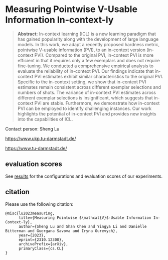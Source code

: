 # Measuring Pointwise V-Usable Information In-context-ly

> **Abstract:** In-context learning (ICL) is a new learning paradigm that has gained popularity along with the development of large language models. In this work, we adapt a recently proposed hardness metric, pointwise V-usable information (PVI), to an in-context version (in-context PVI). Compared to the original PVI, in-context PVI is more efficient in that it requires only a few exemplars and does not require fine-tuning. We conducted a comprehensive empirical analysis to evaluate the reliability of in-context PVI. Our findings indicate that in-context PVI estimates exhibit similar characteristics to the original PVI. Specific to the in-context setting, we show that in-context PVI estimates remain consistent across different exemplar selections and numbers of shots. The variance of in-context PVI estimates across different exemplar selections is insignificant, which suggests that in-context PVI are stable. Furthermore, we demonstrate how in-context PVI can be employed to identify challenging instances. Our work highlights the potential of in-context PVI and provides new insights into the capabilities of ICL.

Contact person: Sheng Lu

https://www.ukp.tu-darmstadt.de/

https://www.tu-darmstadt.de/

## evaluation scores
See [results](https://github.com/boblus/in-context-pvi/blob/main/results.csv) for the configurations and evaluation scores of our experiments.

## citation
Please use the following citation:

```
@misc{lu2023measuring,
      title={Measuring Pointwise $\mathcal{V}$-Usable Information In-Context-ly}, 
      author={Sheng Lu and Shan Chen and Yingya Li and Danielle Bitterman and Guergana Savova and Iryna Gurevych},
      year={2023},
      eprint={2310.12300},
      archivePrefix={arXiv},
      primaryClass={cs.CL}
}
```
